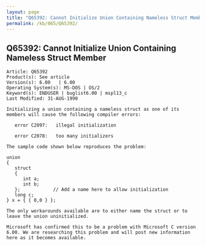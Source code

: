 ```yaml
---
layout: page
title: "Q65392: Cannot Initialize Union Containing Nameless Struct Member"
permalink: /kb/065/Q65392/
---
```


## Q65392: Cannot Initialize Union Containing Nameless Struct Member

	Article: Q65392
	Product(s): See article
	Version(s): 6.00   | 6.00
	Operating System(s): MS-DOS | OS/2
	Keyword(s): ENDUSER | buglist6.00 | mspl13_c
	Last Modified: 31-AUG-1990
	
	Initializing a union containing a nameless struct as one of its
	members will cause the following compiler errors:
	
	   error C2097:   illegal initialization
	
	   error C2078:   too many initializers
	
	The sample code shown below reproduces the problem:
	
	union
	{
	   struct
	   {
	      int a;
	      int b;
	   };            // Add a name here to allow initialization
	   long c;
	} x = { { 0,0 } };
	
	The only workarounds available are to either name the struct or to
	leave the union uninitialized.
	
	Microsoft has confirmed this to be a problem with Microsoft C version
	6.00. We are researching this problem and will post new information
	here as it becomes available.
